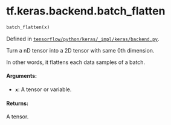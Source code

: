 <div itemscope itemtype="http://developers.google.com/ReferenceObject">
<meta itemprop="name" content="tf.keras.backend.batch_flatten" />
</div>

# tf.keras.backend.batch_flatten

``` python
batch_flatten(x)
```



Defined in [`tensorflow/python/keras/_impl/keras/backend.py`](https://www.tensorflow.org/code/tensorflow/python/keras/_impl/keras/backend.py).

Turn a nD tensor into a 2D tensor with same 0th dimension.

In other words, it flattens each data samples of a batch.

#### Arguments:

* <b>`x`</b>: A tensor or variable.


#### Returns:

A tensor.